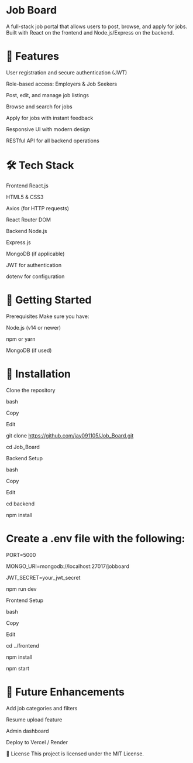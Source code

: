 # Job Board
A full-stack job portal that allows users to post, browse, and apply for jobs. Built with React on the frontend and Node.js/Express on the backend.

# 🧠 Features
User registration and secure authentication (JWT)

Role-based access: Employers & Job Seekers

Post, edit, and manage job listings

Browse and search for jobs

Apply for jobs with instant feedback

Responsive UI with modern design

RESTful API for all backend operations

# 🛠️ Tech Stack
Frontend
React.js

HTML5 & CSS3

Axios (for HTTP requests)

React Router DOM

Backend
Node.js

Express.js

MongoDB (if applicable)

JWT for authentication

dotenv for configuration

# 🚀 Getting Started
Prerequisites
Make sure you have:

Node.js (v14 or newer)

npm or yarn

MongoDB (if used)

# 🔧 Installation
Clone the repository

bash

Copy

Edit

git clone https://github.com/jay091105/Job_Board.git

cd Job_Board

Backend Setup

bash

Copy

Edit

cd backend

npm install

# Create a .env file with the following:
PORT=5000

MONGO_URI=mongodb://localhost:27017/jobboard

JWT_SECRET=your_jwt_secret

npm run dev

Frontend Setup

bash

Copy

Edit

cd ../frontend

npm install

npm start

# 🌟 Future Enhancements
Add job categories and filters

Resume upload feature

Admin dashboard

Deploy to Vercel / Render

📄 License
This project is licensed under the MIT License.

